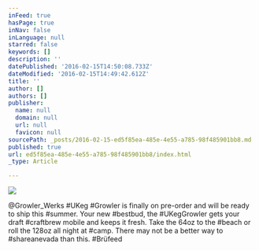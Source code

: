 ```yaml
---
inFeed: true
hasPage: true
inNav: false
inLanguage: null
starred: false
keywords: []
description: ''
datePublished: '2016-02-15T14:50:08.733Z'
dateModified: '2016-02-15T14:49:42.612Z'
title: ''
author: []
authors: []
publisher:
  name: null
  domain: null
  url: null
  favicon: null
sourcePath: _posts/2016-02-15-ed5f85ea-485e-4e55-a785-98f485901bb8.md
published: true
url: ed5f85ea-485e-4e55-a785-98f485901bb8/index.html
_type: Article

---
```

![](https://the-grid-user-content.s3-us-west-2.amazonaws.com/d836e276-a9c8-4e61-b2d7-671ae2f20732.jpg)

@Growler\_Werks \#UKeg \#Growler is finally on pre-order and will be ready to ship this \#summer. Your new \#bestbud, the \#UKegGrowler gets your draft \#craftbrew mobile and keeps it fresh. Take the 64oz to the \#beach or roll the 128oz all night at \#camp. There may not be a better way to \#shareanevada than this. \#Brüfeed